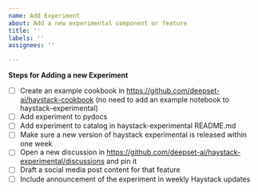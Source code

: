 ```yaml
---
name: Add Experiment
about: Add a new experimental component or feature
title: ''
labels: ''
assignees: ''

---
```


**Steps for Adding a new Experiment**
- [ ] Create an example cookbook in https://github.com/deepset-ai/haystack-cookbook (no need to add an example notebook to haystack-experimental)
- [ ] Add experiment to pydocs
- [ ] Add experiment to catalog in haystack-experimental README.md
- [ ] Make sure a new version of haystack experimental is released within one week
- [ ] Open a new discussion in https://github.com/deepset-ai/haystack-experimental/discussions and pin it
- [ ] Draft a social media post content for that feature
- [ ] Include announcement of the experiment in weekly Haystack updates
